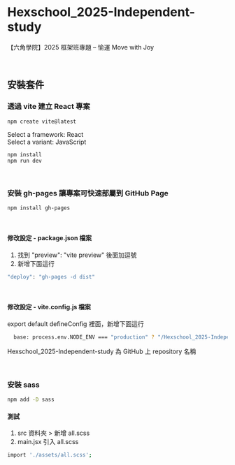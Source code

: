 # Hexschool_2025-Independent-study

【六角學院】2025 框架班專題 – 愉運 Move with Joy

<br>

## 安裝套件

### 透過 vite 建立 React 專案

```
npm create vite@latest
```

Select a framework: React <br>
Select a variant: JavaScript

```
npm install
npm run dev
```

<br>

### 安裝 gh-pages 讓專案可快速部屬到 GitHub Page

```bash
npm install gh-pages
```

<br>

#### 修改設定 - package.json 檔案

1. 找到 "preview": "vite preview" 後面加逗號
2. 新增下面這行

```bash
"deploy": "gh-pages -d dist"
```

<br>

#### 修改設定 - vite.config.js 檔案

export default defineConfig 裡面，新增下面這行

```bash
  base: process.env.NODE_ENV === "production" ? "/Hexschool_2025-Independent-study/" : "/",
```

Hexschool_2025-Independent-study 為 GitHub 上 repository 名稱

<br>

### 安裝 sass

```bash
npm add -D sass
```

#### 測試

1. src 資料夾 > 新增 all.scss
2. main.jsx 引入 all.scss

```bash
import './assets/all.scss';
```
